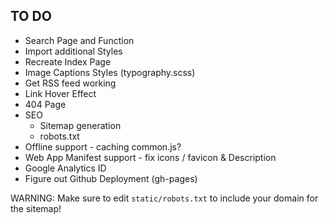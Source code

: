 ## TO DO

- Search Page and Function
- Import additional Styles
- Recreate Index Page
- Image Captions Styles (typography.scss)
- Get RSS feed working
- Link Hover Effect
- 404 Page
- SEO
  - Sitemap generation
  - robots.txt
- Offline support - caching common.js?
- Web App Manifest support - fix icons / favicon & Description
- Google Analytics ID
- Figure out Github Deployment (gh-pages)


WARNING: Make sure to edit `static/robots.txt` to include your domain for the sitemap!
